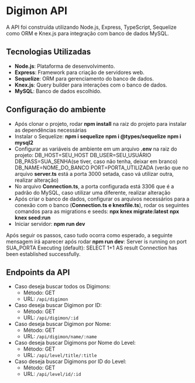 # Digimon API

A API foi construída utilizando Node.js, Express, TypeScript, Sequelize como ORM e Knex.js para integração com banco de dados MySQL.

## Tecnologias Utilizadas

- **Node.js**: Plataforma de desenvolvimento.
- **Express**: Framework para criação de servidores web.
- **Sequelize**: ORM para gerenciamento do banco de dados.
- **Knex.js**: Query builder para interações com o banco de dados.
- **MySQL**: Banco de dados escolhido.

## Configuração do ambiente

- Após clonar o projeto, rodar **npm install** na raiz do projeto para instalar as dependências necessárias
- Instalar o Sequelize:
    **npm i sequelize**
    **npm i @types/sequelize**
    **npm i mysql2**
- Configurar as variáveis de ambiente em um arquivo **.env** na raiz do projeto:
    DB_HOST=SEU_HOST
    DB_USER=SEU_USUÁRIO
    DB_PASS=SUA_SENHA(se tiver, caso não tenha, deixar em branco)
    DB_NAME=NOME_DO_BANCO
    PORT=PORTA_UTILIZADA (verão que no arquivo **server.ts** está a porta 3000 setada, caso vá utilizar outra, realizar alteração)
- No arquivo **Connection.ts**, a porta configurada está 3306 que é a padrão do MySQL, caso utilizar uma diferente, realizar alteração
- Após criar o banco de dados, configurar os arquivos necessários para a conexão com o banco (**Connection.ts e knexfile.ts**), rodar os seguintes comandos para as migrations e seeds:
    **npx knex migrate:latest**
    **npx knex seed:run**
- Iniciar servidor:
    **npm run dev**

Após seguir os passos, caso tudo ocorra como esperado, a seguinte mensagem irá aparecer após rodar **npm run dev**:
    Server is running on port SUA_PORTA
    Executing (default): SELECT 1+1 AS result
    Connection has been established successfully.

## Endpoints da API

- Caso deseja buscar todos os Digimons:
    - Método: GET
    - URL: `/api/digimon`
- Caso deseja buscar Digimon por ID:
    - Método: GET
    - URL: `/api/digimon/:id`
- Caso deseja buscar Digimon por Nome:
    - Método: GET
    - URL: `/api/digimon/name/:name`
- Caso deseja buscar Digimons por Nome do Level:
    - Método: GET
    - URL: `/api/level/title/:title`
- Caso deseja buscar Digimons por ID do Level:
    - Método: GET
    - URL: `/api/level/id/:id`